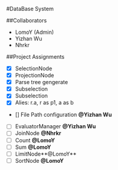 #DataBase System

##Collaborators

- LomoY (Admin)
- Yizhan Wu
- Nhrkr

##Project Assignments


- [x] SelectionNode
- [x] ProjectionNode
- [x] Parse tree gengerate 
- [x] Subselection
- [x] Subselection
- [x] Alies: r.a, r as p1, a as b
- [] File Path configuration **@Yizhan Wu**
- [ ] EvaluatorManager **@Yizhan Wu**
- [ ] JoinNode **@Nhrkr**
- [ ] Count **@LomoY**
- [ ] Sum **@LomoY**
- [ ] LimitNode**@LomoY**
- [ ] SortNode **@LomoY**
